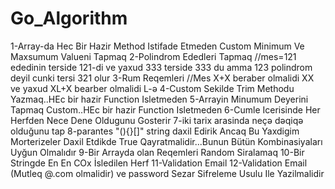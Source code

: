 # Go_Algorithm
1-Array-da Hec Bir Hazir Method Istifade Etmeden Custom Minimum Ve Maxsumum Valueni Tapmaq
2-Polindrom Ededleri Tapmaq //mes=121 ededinin terside 121-di ve yaxud 333 terside 333 du amma 123 polindrom deyil cunki tersi 321 olur
3-Rum Reqemleri //Mes X+X beraber olmalidi XX ve yaxud XL+X bearber olmalidi L-ə
4-Custom Sekilde Trim Methodu Yazmaq..HEc bir hazir Function Isletmeden
5-Arrayin Minumum Deyerini Tapmaq Custom..HEc bir hazir Function Isletmeden
6-Cumle Icerisinde Her Herfden Nece Dene Oldugunu Gosterir
7-iki tarix arasinda neçə dəqiqə olduğunu tap
8-parantes "(){}[]" string daxil Edirik Ancaq Bu Yaxdigim Morterizeler Daxil Etdikde True Qayratmalidir...Bunun Bütün Kombinasiyaları Uyğun Olmalıdır
9-Bir Arrayda olan Reqemleri Random Siralamaq
10-Bir Stringde En En COx İsledilen Herf
11-Validation Email
12-Validation Email (Mutleq @.com olmalidir) ve password Sezar Sifreleme Usulu Ile Yazilmalidir
